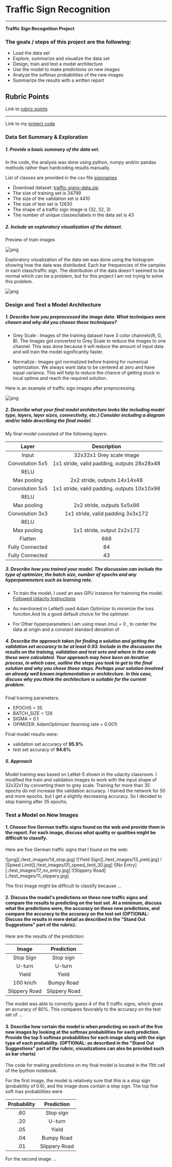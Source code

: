 # **Traffic Sign Recognition** 



---

**Traffic Sign Recognition Project**

### The goals / steps of this project are the following:
* Load the data set 
* Explore, summarize and visualize the data set
* Design, train and test a model architecture
* Use the model to make predictions on new images
* Analyze the softmax probabilities of the new images
* Summarize the results with a written report


[//]: # (Image References)

[image1]: ./examples/visualization.jpg "Visualization"
[image2]: ./examples/grayscale.jpg "Grayscaling"
[image3]: ./examples/random_noise.jpg "Random Noise"
[image4]: ./examples/placeholder.png "Traffic Sign 1"
[image5]: ./examples/placeholder.png "Traffic Sign 2"
[image6]: ./examples/placeholder.png "Traffic Sign 3"
[image7]: ./examples/placeholder.png "Traffic Sign 4"
[image8]: ./examples/placeholder.png "Traffic Sign 5"

## Rubric Points
Link to [rubric points](https://review.udacity.com/#!/rubrics/481/view) 

---

Link to my [project code](https://github.com/chdhatri/CarND-Traffic-Sign-Classifier/blob/master/Traffic_Sign_Classifier.ipynb)

### Data Set Summary & Exploration

##### 1. Provide a basic summary of the data set.
In the code, the analysis was done using python, numpy and/or pandas methods rather than hardcoding results manually.

List of classes are provided in the csv file [signnames](./signnames.csv)

* Download dataset: [traffic-signs-data.zip](https://d17h27t6h515a5.cloudfront.net/topher/2017/February/5898cd6f_traffic-signs-data/traffic-signs-data.zip)
* The size of training set is 34799
* The size of the validation set is 4410
* The size of test set is 12630
* The shape of a traffic sign image is (32, 32, 3)
* The number of unique classes/labels in the data set is 43

##### 2. Include an exploratory visualization of the dataset.
Preview of train images

![png](./images/train_Images.png "train images")

Exploratory visualization of the data set was done using the histogram showing how the data was distributed. Each bar frequencies of the samples in each class/traffic sign.
The distribution of the data doesn't seemed to be normal which can be a problem, but for this project I am not trying to solve this problem.

![png](./images/histogram.png "histogram")


### Design and Test a Model Architecture

##### 1. Describe how you preprocessed the image data. What techniques were chosen and why did you choose these techniques? 
* Grey Scale : Images of the training dataset have 3 color channels(R, G, B). The Images got converted to Grey Scale to reduce the images to one channel. This was done because it will reduce the amount of input data and will train the model significantly faster. 

* Normalize :  Images got normalized before training for numerical optimization. We always want data to be centered at zero and have equal variance.
This will help to reduce the chance of getting stuck in local optima and reach the required soluiton.

Here is an example of traffic sign images after preprocessing.


![png](./images/grey_scale.png "grey scale")



##### 2. Describe what your final model architecture looks like including model type, layers, layer sizes, connectivity, etc.) Consider including a diagram and/or table describing the final model.

My final model consisted of the following layers:

| Layer         		|     Description	        					| 
|:---------------------:|:---------------------------------------------:| 
| Input         		| 32x32x1 Grey scale image   					| 
| Convolution 5x5     	| 1x1 stride, valid padding, outputs 28x28x48 	|
| RELU					|												|
| Max pooling	      	| 2x2 stride,  outputs 14x14x48				    |
| Convolution 5x5	    | 1x1 stride, valid padding. outputs 10x10x96   |  									
| RELU                  |     											|
| Max pooling	      	| 2x2 stride,  outputs 5x5x96					|
| Convolution 3x3 		| 1x1 stride, valid padding	3x3x172				|
| RELU                  | 												|
| Max pooling			| 1x1 stride, output 2x2x172					|							
| Flatten				| 688        								    |
| Fully Connected		| 84      									    |
| Fully Connected		| 43											|




##### 3. Describe how you trained your model. The discussion can include the type of optimizer, the batch size, number of epochs and any hyperparameters such as learning rate.

* To train the model, I used an aws GPU instance for trainning the model.  [Followed Udacity Instructions](https://classroom.udacity.com/nanodegrees/nd013/parts/fbf77062-5703-404e-b60c-95b78b2f3f9e/modules/6df7ae49-c61c-4bb2-a23e-6527e69209ec/lessons/614d4728-0fad-4c9d-a6c3-23227aef8f66/concepts/f6fccba8-0009-4d05-9356-fae428b6efb4)

* As mentioned in LeNet5 used Adam Optimizer to minimize the loss funciton.And its a good default choice for the optimzer.

* For Other hyperparameters I am using mean (mu) = 0 , to center the data at origin and a constant standard deviation of 

##### 4. Describe the approach taken for finding a solution and getting the validation set accuracy to be at least 0.93. Include in the discussion the results on the training, validation and test sets and where in the code these were calculated. Your approach may have been an iterative process, in which case, outline the steps you took to get to the final solution and why you chose those steps. Perhaps your solution involved an already well known implementation or architecture. In this case, discuss why you think the architecture is suitable for the current problem.

Final training parameters:
* EPOCHS = 35
* BATCH_SIZE = 128
* SIGMA = 0.1
* OPIMIZER: AdamOptimizer (learning rate = 0.001)

Final model results were:
* validation set accuracy of **95.9%**
* test set accuracy of **94.6%**


##### 5. Approach
Model training was based on LeNet-5 shown in the udacity classroom. 
I modified the train and validation images to work with the input shape of 32x32x1 by converting them to grey scale. 
Training for more than 35 epochs do not increase the validation accuracy. I trained the network for 50 and more epochs, but I get a slightly decreasing accuracy. So I decided to stop training after 35 epochs.


### Test a Model on New Images

#### 1. Choose five German traffic signs found on the web and provide them in the report. For each image, discuss what quality or qualities might be difficult to classify.

Here are five German traffic signs that I found on the web:

![png][./test_images/14_stop.jpg] ![Yield Sign][./test_images/13_yield.jpg] ![Speed Limit][./test_images/01_speed_limit_30.jpg] 
![No Entry][./test_images/17_no_entry.jpg] ![Slippery Road][./test_images/11_slippery.jpg]

The first image might be difficult to classify because ...

#### 2. Discuss the model's predictions on these new traffic signs and compare the results to predicting on the test set. At a minimum, discuss what the predictions were, the accuracy on these new predictions, and compare the accuracy to the accuracy on the test set (OPTIONAL: Discuss the results in more detail as described in the "Stand Out Suggestions" part of the rubric).

Here are the results of the prediction:

| Image			        |     Prediction	        					| 
|:---------------------:|:---------------------------------------------:| 
| Stop Sign      		| Stop sign   									| 
| U-turn     			| U-turn 										|
| Yield					| Yield											|
| 100 km/h	      		| Bumpy Road					 				|
| Slippery Road			| Slippery Road      							|


The model was able to correctly guess 4 of the 5 traffic signs, which gives an accuracy of 80%. This compares favorably to the accuracy on the test set of ...

#### 3. Describe how certain the model is when predicting on each of the five new images by looking at the softmax probabilities for each prediction. Provide the top 5 softmax probabilities for each image along with the sign type of each probability. (OPTIONAL: as described in the "Stand Out Suggestions" part of the rubric, visualizations can also be provided such as bar charts)

The code for making predictions on my final model is located in the 11th cell of the Ipython notebook.

For the first image, the model is relatively sure that this is a stop sign (probability of 0.6), and the image does contain a stop sign. The top five soft max probabilities were

| Probability         	|     Prediction	        					| 
|:---------------------:|:---------------------------------------------:| 
| .60         			| Stop sign   									| 
| .20     				| U-turn 										|
| .05					| Yield											|
| .04	      			| Bumpy Road					 				|
| .01				    | Slippery Road      							|


For the second image ... 

